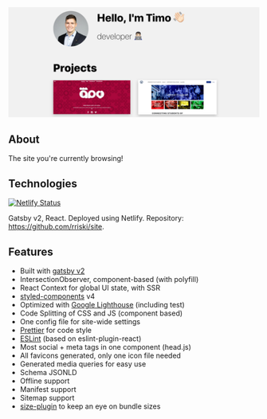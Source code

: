 ![timoriski.fi](images/mysite.png)

## About 
The site you're currently browsing!

## Technologies
[![Netlify Status](https://api.netlify.com/api/v1/badges/d6683b5d-73c9-48a1-a865-2d4c7a47f7b6/deploy-status)](https://app.netlify.com/sites/friendly-allen-741b4f/deploys)

Gatsby v2, React. Deployed using Netlify. Repository: https://github.com/rriski/site.

## Features
- Built with [gatsby v2](https://www.gatsbyjs.org/)
- IntersectionObserver, component-based (with polyfill)
- React Context for global UI state, with SSR
- [styled-components](https://www.styled-components.com/) v4
- Optimized with [Google Lighthouse](https://developers.google.com/web/tools/lighthouse/) (including test)
- Code Splitting of CSS and JS (component based)
- One config file for site-wide settings
- [Prettier](https://prettier.io/) for code style
- [ESLint](https://eslint.org/) (based on eslint-plugin-react)
- Most social + meta tags in one component (head.js)
- All favicons generated, only one icon file needed
- Generated media queries for easy use
- Schema JSONLD
- Offline support
- Manifest support
- Sitemap support
- [size-plugin](https://github.com/GoogleChromeLabs/size-plugin) to keep an eye on bundle sizes
